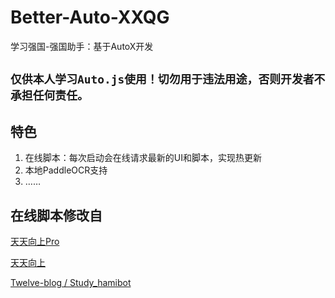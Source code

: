 # Better-Auto-XXQG
学习强国-强国助手：基于AutoX开发

## `仅供本人学习Auto.js使用！切勿用于违法用途，否则开发者不承担任何责任。`

## 特色
1. 在线脚本：每次启动会在线请求最新的UI和脚本，实现热更新
2. 本地PaddleOCR支持
3. ……

## 在线脚本修改自
[天天向上Pro](https://hamibot.com/marketplace/Qoi5x?invite=FSmgjKaLJKu9W0POm7PQfmvK)

[天天向上](https://hamibot.com/marketplace/GEJBD)

[Twelve-blog / Study_hamibot](https://github.com/Twelve-blog/Study_hamibot)